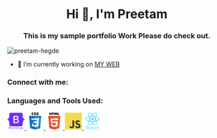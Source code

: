 <h1 align="center">Hi 👋, I'm Preetam</h1>
<h3 align="center">This is my sample portfolio Work Please do check out.</h3>

<p align="left"> <img src="https://komarev.com/ghpvc/?username=preetam-hegde&label=Profile%20views&color=0e75b6&style=flat" alt="preetam-hegde" /> </p>

- 🔭 I’m currently working on [MY WEB](preetam-hegde.github.io/web)

<h3 align="left">Connect with me:</h3>
<p align="left">
</p>

<h3 align="left">Languages and Tools Used:</h3>
<p align="left"> <a href="https://getbootstrap.com" target="_blank" rel="noreferrer"> <img src="https://raw.githubusercontent.com/devicons/devicon/master/icons/bootstrap/bootstrap-plain-wordmark.svg" alt="bootstrap" width="40" height="40"/> </a> <a href="https://www.w3schools.com/css/" target="_blank" rel="noreferrer"> <img src="https://raw.githubusercontent.com/devicons/devicon/master/icons/css3/css3-original-wordmark.svg" alt="css3" width="40" height="40"/> </a> <a href="https://www.w3.org/html/" target="_blank" rel="noreferrer"> <img src="https://raw.githubusercontent.com/devicons/devicon/master/icons/html5/html5-original-wordmark.svg" alt="html5" width="40" height="40"/> </a> <a href="https://developer.mozilla.org/en-US/docs/Web/JavaScript" target="_blank" rel="noreferrer"> <img src="https://raw.githubusercontent.com/devicons/devicon/master/icons/javascript/javascript-original.svg" alt="javascript" width="40" height="40"/> </a> <a href="https://reactjs.org/" target="_blank" rel="noreferrer"> <img src="https://raw.githubusercontent.com/devicons/devicon/master/icons/react/react-original-wordmark.svg" alt="react" width="40" height="40"/> </a> </p>
